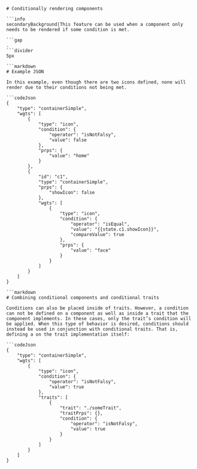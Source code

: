 ```mainHeading
# Conditionally rendering components

```info
secondaryBackground|This feature can be used when a component only needs to be rendered if some condition is met.

```gap
.
```divider
5px

```markdown
# Example JSON

In this example, even though there are two icons defined, none will render due to their conditions not being met.

```codeJson
{
	"type": "containerSimple",
	"wgts": [
		{
			"type": "icon",
			"condition": {
				"operator": "isNotFalsy",
				"value": false
			},
			"prps": {
				"value": "home"
			}
		},
		{
			"id": "c1",
			"type": "containerSimple",
			"prps": {
				"showIcon": false
			},
			"wgts": [
				{
					"type": "icon",
					"condition": {
						"operator": "isEqual",
						"value": "{{state.c1.showIcon}}",
						"compareValue": true
					},
					"prps": {
						"value": "face"
					}
				}
			]
		}
	]
}

```markdown
# Combining conditional components and conditional traits

Conditions can also be placed inside of traits. However, a condition can not be defined on a component as well as inside a trait that the component implements. In these cases, only the trait’s condition will be applied. When this type of behavior is desired, conditions should instead be used in conjunction with conditional traits. That is, defining a on the trait implementation itself:

```codeJson
{
	"type": "containerSimple",
	"wgts": [
		{
			"type": "icon",
			"condition": {
				"operator": "isNotFalsy",
				"value": true
			},
			"traits": [
				{
					"trait": "./someTrait",
					"traitPrps": {},
					"condition": {
						"operator": "isNotFalsy",
						"value": true
					}
				}	
			]			
		}
	]
}